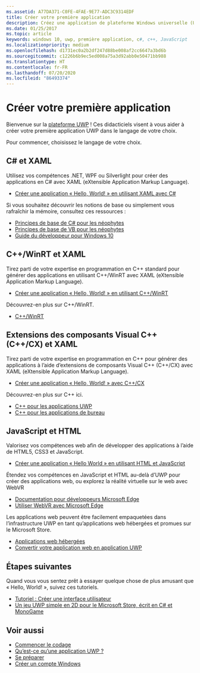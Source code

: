 ```yaml
---
ms.assetid: A77DA371-C0FE-4FAE-9E77-ADC3C9314EDF
title: Créer votre première application
description: Créez une application de plateforme Windows universelle (UWP) pour Windows 10 à l’aide de votre langage de programmation favori.
ms.date: 01/25/2017
ms.topic: article
keywords: windows 10, uwp, première application, c#, c++, JavaScript
ms.localizationpriority: medium
ms.openlocfilehash: d1731ec0a2b2df247d88be008af2cc6647a3bd6b
ms.sourcegitcommit: c1226b6b9ec5ed008a75a3d92abb0e50471bb988
ms.translationtype: HT
ms.contentlocale: fr-FR
ms.lasthandoff: 07/20/2020
ms.locfileid: "86493374"
---
```

# <a name="create-your-first-app"></a>Créer votre première application

Bienvenue sur la [plateforme UWP](universal-application-platform-guide.md) ! Ces didacticiels visent à vous aider à créer votre première application UWP dans le langage de votre choix.

Pour commencer, choisissez le langage de votre choix.

## <a name="c-and-xaml"></a>C# et XAML

Utilisez vos compétences .NET, WPF ou Silverlight pour créer des applications en C# avec XAML (eXtensible Application Markup Language).

* [Créer une application « Hello, World! » en utilisant XAML avec C#](create-a-hello-world-app-xaml-universal.md)

Si vous souhaitez découvrir les notions de base ou simplement vous rafraîchir la mémoire, consultez ces ressources :

* [Principes de base de C# pour les néophytes](https://channel9.msdn.com/Series/CSharp-Fundamentals-for-Absolute-Beginners?l=Lvld4EQIC_2706218949)
* [Principes de base de VB pour les néophytes](https://docs.microsoft.com/learn/?l=jqMOvLKbC_9206218965)
* [Guide du développeur pour Windows 10](https://docs.microsoft.com/learn/)

## <a name="cwinrt-and-xaml"></a>C++/WinRT et XAML

Tirez parti de votre expertise en programmation en C++ standard pour générer des applications en utilisant C++/WinRT avec XAML (eXtensible Application Markup Language).

* [Créer une application « Hello, World! » en utilisant C++/WinRT](/windows/uwp/get-started/create-a-basic-windows-10-app-in-cppwinrt)

Découvrez-en plus sur C++/WinRT.

* [C++/WinRT](/windows/uwp/cpp-and-winrt-apis/)

## <a name="visualc-component-extensions-ccx-and-xaml"></a>Extensions des composants Visual C++ (C++/CX) et XAML

Tirez parti de votre expertise en programmation en C++ pour générer des applications à l’aide d’extensions de composants Visual C++ (C++/CX) avec XAML (eXtensible Application Markup Language).

* [Créer une application « Hello, World! » avec C++/CX](create-a-basic-windows-10-app-in-cpp.md)

Découvrez-en plus sur C++ ici.

* [C++ pour les applications UWP](https://docs.microsoft.com/cpp/cppcx/universal-windows-apps-cpp?view=vs-2019)
* [C++ pour les applications de bureau](https://docs.microsoft.com/cpp/windows/desktop-applications-visual-cpp?view=vs-2019)

## <a name="javascript-and-html"></a>JavaScript et HTML

Valorisez vos compétences web afin de développer des applications à l’aide de HTML5, CSS3 et JavaScript.

* [Créer une application « Hello World » en utilisant HTML et JavaScript](create-a-hello-world-app-js-uwp.md)

Étendez vos compétences en JavaScript et HTML au-delà d’UWP pour créer des applications web, ou explorez la réalité virtuelle sur le web avec WebVR

* [Documentation pour développeurs Microsoft Edge](https://docs.microsoft.com/microsoft-edge/)
* [Utiliser WebVR avec Microsoft Edge](https://docs.microsoft.com/microsoft-edge/webvr/)

Les applications web peuvent être facilement empaquetées dans l’infrastructure UWP en tant qu’applications web hébergées et promues sur le Microsoft Store.

* [Applications web hébergées](https://developer.microsoft.com/windows/pwa)
* [Convertir votre application web en application UWP](../porting/hwa-create-windows.md)

## <a name="next-steps"></a>Étapes suivantes

Quand vous vous sentez prêt à essayer quelque chose de plus amusant que « Hello, World! », suivez ces tutoriels.

* [Tutoriel : Créer une interface utilisateur](/windows/uwp/design/basics/xaml-basics-ui)
* [Un jeu UWP simple en 2D pour le Microsoft Store, écrit en C# et MonoGame](get-started-tutorial-game-mg2d.md)

## <a name="see-also"></a>Voir aussi

* [Commencer le codage](create-uwp-apps.md)
* [Qu’est-ce qu’une application UWP ?](universal-application-platform-guide.md)
* [Se préparer](get-set-up.md)
* [Créer un compte Windows](sign-up.md)
